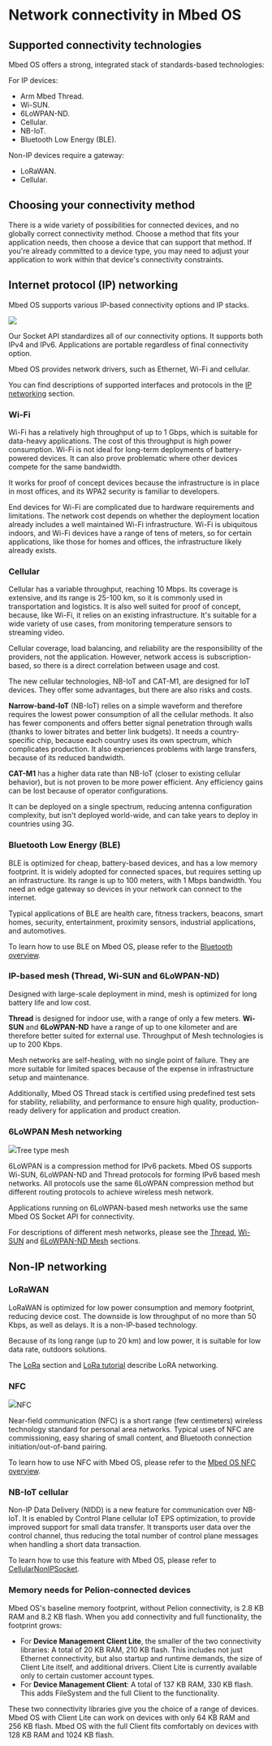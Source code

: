 <h1 id="connectivity-tech">Network connectivity in Mbed OS</h1>

## Supported connectivity technologies

Mbed OS offers a strong, integrated stack of standards-based technologies:

For IP devices:

- Arm Mbed Thread.
- Wi-SUN.
- 6LoWPAN-ND.
- Cellular.
- NB-IoT.
- Bluetooth Low Energy (BLE).

<!--- Order and headings do not reflect what're in the lists below--->
Non-IP devices require a gateway:

- LoRaWAN.
- Cellular.

<!--- What about NFC?--->

<!---What if we move this to the ../technology.md file?--->
## Choosing your connectivity method

There is a wide variety of possibilities for connected devices, and no globally correct connectivity method. Choose a method that fits your application needs, then choose a device that can support that method. If you're already committed to a device type, you may need to adjust your application to work within that device's connectivity constraints.

## Internet protocol (IP) networking

Mbed OS supports various IP-based connectivity options and IP stacks.

<span class="images">![](https://s3-us-west-2.amazonaws.com/mbed-os-docs-images/ip-networking-simple.png)</span>

<!---This could use a caption, IMO--->
Our Socket API standardizes all of our connectivity options. It supports both IPv4 and IPv6. Applications are portable regardless of final connectivity option.

Mbed OS provides network drivers, such as Ethernet, Wi-Fi and cellular.

You can find descriptions of supported interfaces and protocols in the [IP networking](#ip-networking.html) section.

### Wi-Fi

Wi-Fi has a relatively high throughput of up to 1 Gbps, which is suitable for data-heavy applications. The cost of this throughput is high power consumption. Wi-Fi is not ideal for long-term deployments of battery-powered devices. It can also prove problematic where other devices compete for the same bandwidth.

It works for proof of concept devices because the infrastructure is in place in most offices, and its WPA2 security is familiar to developers.

End devices for Wi-Fi are complicated due to hardware requirements and limitations. The network cost depends on whether the deployment location already includes a well maintained Wi-Fi infrastructure. Wi-Fi is ubiquitous indoors, and Wi-Fi devices have a range of tens of meters, so for certain applications, like those for homes and offices, the infrastructure likely already exists.

### Cellular

Cellular has a variable throughput, reaching 10 Mbps. Its coverage is extensive, and its range is 25-100 km, so it is commonly used in transportation and logistics. It is also well suited for proof of concept, because, like Wi-Fi, it relies on an existing infrastructure. It's suitable for a wide variety of use cases, from monitoring temperature sensors to streaming video.

Cellular coverage, load balancing, and reliability are the responsibility of the providers, not the application. However, network access is subscription-based, so there is a direct correlation between usage and cost.

The new cellular technologies, NB-IoT and CAT-M1, are designed for IoT devices. They offer some advantages, but there are also risks and costs.

**Narrow-band-IoT** (NB-IoT) relies on a simple waveform and therefore requires the lowest power consumption of all the cellular methods. It also has fewer components and offers better signal penetration through walls (thanks to lower bitrates and better link budgets). It needs a country-specific chip, because each country uses its own spectrum, which complicates production. It also experiences problems with large transfers, because of its reduced bandwidth.

**CAT-M1** has a higher data rate than NB-IoT (closer to existing cellular behavior), but is not proven to be more power efficient. Any efficiency gains can be lost because of operator configurations.

It can be deployed on a single spectrum, reducing antenna configuration complexity, but isn't deployed world-wide, and can take years to deploy in countries using 3G.

### Bluetooth Low Energy (BLE)

BLE is optimized for cheap, battery-based devices, and has a low memory footprint. It is widely adopted for connected spaces, but requires setting up an infrastructure. Its range is up to 100 meters, with 1 Mbps bandwidth. You need an edge gateway so devices in your network can connect to the internet.

Typical applications of BLE are health care, fitness trackers, beacons, smart homes, security, entertainment, proximity sensors, industrial applications, and automotives.

To learn how to use BLE on Mbed OS, please refer to the [Bluetooth overview](../apis/ble.html).

###  IP-based mesh (Thread, Wi-SUN and 6LoWPAN-ND)

Designed with large-scale deployment in mind, mesh is optimized for long battery life and low cost.

**Thread** is designed for indoor use, with a range of only a few meters. **Wi-SUN** and **6LoWPAN-ND** have a range of up to one kilometer and are therefore better suited for external use. Throughput of Mesh technologies is up to 200 Kbps.

Mesh networks are self-healing, with no single point of failure. They are more suitable for limited spaces because of the expense in infrastructure setup and maintenance.

Additionally, Mbed OS Thread stack is certified using predefined test sets for stability, reliability, and performance to ensure high quality, production-ready delivery for application and product creation.

### 6LoWPAN Mesh networking

<span class="images">![](https://s3-us-west-2.amazonaws.com/mbed-os-docs-images/mesh.png)<span>Tree type mesh</span></span>

6LoWPAN is a compression method for IPv6 packets. Mbed OS supports Wi-SUN, 6LoWPAN-ND and Thread protocols for forming IPv6 based mesh networks. All protocols use the same 6LoWPAN compression method but different routing protocols to achieve wireless mesh network.

Applications running on 6LoWPAN-based mesh networks use the same Mbed OS Socket API for connectivity.

For descriptions of different mesh networks, please see the [Thread](../reference/thread-tech.html), [Wi-SUN](../reference/wisun-tech.html) and [6LoWPAN-ND Mesh](../reference/mesh-tech.html) sections.

## Non-IP networking

### LoRaWAN

LoRaWAN is optimized for low power consumption and memory footprint, reducing device cost. The downside is low throughput of no more than 50 Kbps, as well as delays. It is a non-IP-based technology.

Because of its long range (up to 20 km) and low power, it is suitable for low data rate, outdoors solutions.

The [LoRa](lora-tech.html) section and [LoRa tutorial](../tutorials/LoRa-tutorial.html) describe LoRA networking.

### NFC

<span class="images">![](https://s3-us-west-2.amazonaws.com/mbed-os-docs-images/n_mark.png)<span>NFC</span></span>

Near-field communication (NFC) is a short range (few centimeters) wireless technology standard for personal area networks. Typical uses of NFC are commissioning, easy sharing of small content, and Bluetooth connection initiation/out-of-band pairing.

To learn how to use NFC with Mbed OS, please refer to the [Mbed OS NFC overview](../apis/nfc.html).

### NB-IoT cellular

Non-IP Data Delivery (NIDD) is a new feature for communication over NB-IoT. It is enabled by Control Plane cellular IoT EPS optimization, to provide improved support for small data transfer. It transports user data over the control channel, thus reducing the total number of control plane messages when handling a short data transaction.

To learn how to use this feature with Mbed OS, please refer to [CellularNonIPSocket](../apis/non-ip-cellular-socket.html).

### Memory needs for Pelion-connected devices

Mbed OS's baseline memory footprint, without Pelion connectivity, is 2.8 KB RAM and 8.2 KB flash. When you add connectivity and full functionality, the footprint grows:

- For **Device Management Client Lite**, the smaller of the two connectivity libraries: A total of 20 KB RAM, 210 KB flash. This includes not just Ethernet connectivity, but also startup and runtime demands, the size of Client Lite itself, and additional drivers. Client Lite is currently available only to certain customer account types.
- For **Device Management Client**: A total of 137 KB RAM, 330 KB flash. This adds FileSystem and the full Client to the functionality.

These two connectivity libraries give you the choice of a range of devices. Mbed OS with Client Lite can work on devices with only 64 KB RAM and 256 KB flash. Mbed OS with the full Client fits comfortably on devices with 128 KB RAM and 1024 KB flash.
